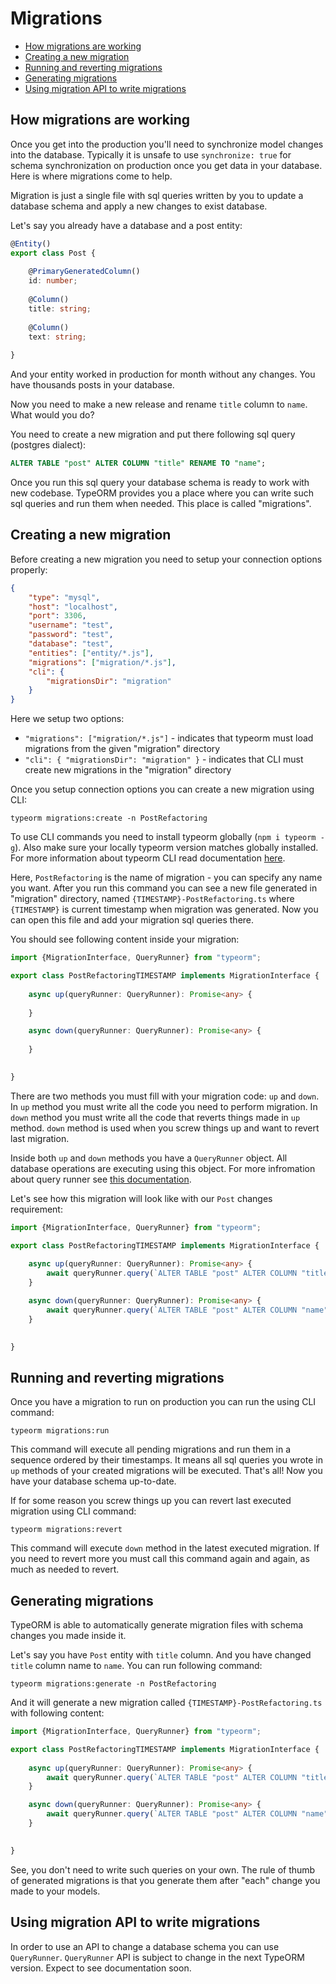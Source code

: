 # Migrations

* [How migrations are working](#how-migrations-are-working)
* [Creating a new migration](#creating-a-new-migration)
* [Running and reverting migrations](#running-and-reverting-migrations)
* [Generating migrations](#generating-migrations)
* [Using migration API to write migrations](#using-migration-api-to-write-migrations)

## How migrations are working

Once you get into the production you'll need to synchronize model changes into the database.
Typically it is unsafe to use `synchronize: true` for schema synchronization on production once
you get data in your database. Here is where migrations come to help.

Migration is just a single file with sql queries written by you to update a database schema
and apply a new changes to exist database.

Let's say you already have a database and a post entity:

```typescript
@Entity()
export class Post {
    
    @PrimaryGeneratedColumn()
    id: number;
    
    @Column()
    title: string;
    
    @Column()
    text: string;
    
}
```

And your entity worked in production for month without any changes.
You have thousands posts in your database.

Now you need to make a new release and rename `title` column to `name`.
What would you do? 

You need to create a new migration and put there following sql query (postgres dialect):

```sql
ALTER TABLE "post" ALTER COLUMN "title" RENAME TO "name";
```

Once you run this sql query your database schema is ready to work with new codebase.
TypeORM provides you a place where you can write such sql queries and run them when needed.
This place is called "migrations".

## Creating a new migration

Before creating a new migration you need to setup your connection options properly:

```json
{
    "type": "mysql",
    "host": "localhost",
    "port": 3306,
    "username": "test",
    "password": "test",
    "database": "test",
    "entities": ["entity/*.js"],
    "migrations": ["migration/*.js"],
    "cli": {
        "migrationsDir": "migration"
    }
}
```

Here we setup two options:

* `"migrations": ["migration/*.js"]` - indicates that typeorm must load migrations from the given "migration" directory
* `"cli": { "migrationsDir": "migration" }` - indicates that CLI must create new migrations in the "migration" directory

Once you setup connection options you can create a new migration using CLI:

```
typeorm migrations:create -n PostRefactoring
```

To use CLI commands you need to install typeorm globally (`npm i typeorm -g`).
Also make sure your locally typeorm version matches globally installed.
For more information about typeorm CLI read documentation [here](./using-cli.md).

Here, `PostRefactoring` is the name of migration - you can specify any name you want.
After you run this command you can see a new file generated in "migration" directory, 
named `{TIMESTAMP}-PostRefactoring.ts` where `{TIMESTAMP}` is current timestamp when migration was generated.
Now you can open this file and add your migration sql queries there.

You should see following content inside your migration:

```typescript
import {MigrationInterface, QueryRunner} from "typeorm";

export class PostRefactoringTIMESTAMP implements MigrationInterface {
    
    async up(queryRunner: QueryRunner): Promise<any> {
        
    }

    async down(queryRunner: QueryRunner): Promise<any> { 
        
    }

    
}
```

There are two methods you must fill with your migration code: `up` and `down`.
In `up` method you must write all the code you need to perform migration.
In `down` method you must write all the code that reverts things made in `up` method.
`down` method is used when you screw things up and want to revert last migration.

Inside both `up` and `down` methods you have a `QueryRunner` object.
All database operations are executing using this object.
For more infromation about query runner see [this documentation](./query-runner.md).

Let's see how this migration will look like with our `Post` changes requirement:

```typescript
import {MigrationInterface, QueryRunner} from "typeorm";

export class PostRefactoringTIMESTAMP implements MigrationInterface {
    
    async up(queryRunner: QueryRunner): Promise<any> {
        await queryRunner.query(`ALTER TABLE "post" ALTER COLUMN "title" RENAME TO "name"`);
    }

    async down(queryRunner: QueryRunner): Promise<any> { 
        await queryRunner.query(`ALTER TABLE "post" ALTER COLUMN "name" RENAME TO "title"`); // reverts things made in "up" method
    }

    
}
```

## Running and reverting migrations

Once you have a migration to run on production you can run the using CLI command:

```
typeorm migrations:run
```

This command will execute all pending migrations and run them in a sequence ordered by their timestamps.
It means all sql queries you wrote in `up` methods of your created migrations will be executed.
That's all! Now you have your database schema up-to-date.

If for some reason you screw things up you can revert last executed migration using CLI command:

```
typeorm migrations:revert
```

This command will execute `down` method in the latest executed migration. 
If you need to revert more you must call this command again and again, as much as needed to revert. 

## Generating migrations

TypeORM is able to automatically generate migration files with schema changes you made inside it.

Let's say you have `Post` entity with `title` column. And you have changed `title` column name to `name`.
You can run following command:

```
typeorm migrations:generate -n PostRefactoring
```

And it will generate a new migration called `{TIMESTAMP}-PostRefactoring.ts` with following content:

```typescript
import {MigrationInterface, QueryRunner} from "typeorm";

export class PostRefactoringTIMESTAMP implements MigrationInterface {
    
    async up(queryRunner: QueryRunner): Promise<any> {
        await queryRunner.query(`ALTER TABLE "post" ALTER COLUMN "title" RENAME TO "name"`);
    }

    async down(queryRunner: QueryRunner): Promise<any> { 
        await queryRunner.query(`ALTER TABLE "post" ALTER COLUMN "name" RENAME TO "title"`);
    }

    
}
```

See, you don't need to write such queries on your own. 
The rule of thumb of generated migrations is that you generate them after "each" change you made to your models.

## Using migration API to write migrations

In order to use an API to change a database schema you can use `QueryRunner`.
`QueryRunner` API is subject to change in the next TypeORM version. 
Expect to see documentation soon.
